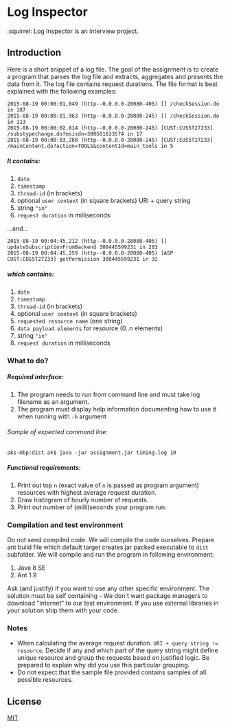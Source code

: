 # Log Inspector
:squirrel: Log Inspector is an interview project.
## Introduction
Here is a short snippet of a log file. The goal of the assignment is to create a program that parses the log file and extracts, aggregates and presents the data from it. The log file contains request durations. The file format is best explained with the following examples:
```
2015-08-19 00:00:01,049 (http--0.0.0.0-28080-405) [] /checkSession.do in 187
2015-08-19 00:00:01,963 (http--0.0.0.0-28080-245) [] /checkSession.do in 113
2015-08-19 00:00:02,814 (http--0.0.0.0-28080-245) [CUST:CUS5T27233] /substypechange.do?msisdn=300501633574 in 17
2015-08-19 00:00:03,260 (http--0.0.0.0-28080-245) [CUST:CUS5T27233] /mainContent.do?action=TOOLS&contentId=main_tools in 5
```
##### It contains:
1. `date`
2. `timestamp`
3. `thread-id` (in brackets)
4. optional `user context` (in square brackets) URI + query string
5. string `"in"`
6. `request duration` in milliseconds

...and...
```
2015-08-19 00:04:45,212 (http--0.0.0.0-28080-405) [] updateSubscriptionFromBackend 300445599231 in 203
2015-08-19 00:04:45,259 (http--0.0.0.0-28080-405) [ASP CUST:CUS5T27233] getPermission 300445599231 in 32
```
##### which contains:
1. `date`
2. `timestamp`
3. `thread-id` (in brackets)
4. optional `user context` (in square brackets)
5. `requested resource name` (one string)
6. `data payload elements` for resource (0..n elements)
7. string `"in"`
8. `request duration` in milliseconds
### What to do?
##### Required interface:
1. The program needs to run from command line and must take log filename as an argument.
2. The program must display help information documenting how to use it when running with `-h` argument 
###### Sample of expected command line:
```
aks-mbp:dist ak$ java -jar assignment.jar timing.log 10
```
##### Functional requirements:
1. Print out top `n` (exact value of `n` is passed as program argument) resources with highest average request duration.
2. Draw histogram of hourly number of requests.
3. Print out number of (milli)seconds your program run.
### Compilation and test environment
Do not send compiled code. We will compile the code ourselves. Prepare ant build file which default target creates jar packed executable to `dist` subfolder. We will compile and run the program in following environment:
1. Java 8 SE
2. Ant 1.9

Ask (and justify) if you want to use any other specific environment. The solution must be self containing - We don't want package managers to download "internet" to our test environment. If you use external libraries in your solution ship them with your code.
### Notes
- When calculating the average request duration. `URI + query string != resource`. Decide if any and which part of the query string might define unique resource and group the requests based on justified logic. Be prepared to explain why did you use this particular grouping.
- Do not expect that the sample file provided contains samples of all possible resources.
## License
[MIT](LICENSE)

